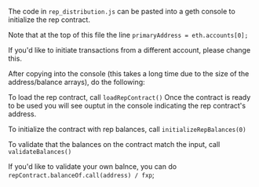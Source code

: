 The code in `rep_distribution.js` can be pasted into a geth console to initialize the rep contract.

Note that at the top of this file the line `primaryAddress = eth.accounts[0];`

If you'd like to initiate transactions from a different account, please change this.

After copying into the console (this takes a long time due to the size of the address/balance arrays), do the following:

To load the rep contract, call
`loadRepContract()`
Once the contract is ready to be used you will see ouptut in the console indicating the rep contract's address.

To initialize the contract with rep balances, call
`initializeRepBalances(0)`

To validate that the balances on the contract match the input, call
`validateBalances()`

If you'd like to validate your own balnce, you can do `repContract.balanceOf.call(address) / fxp`;
